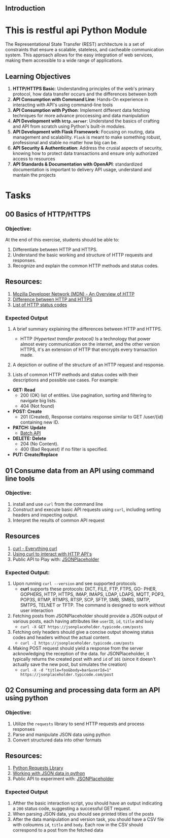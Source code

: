 ## Introduction
# This is restful api Python Module
The Representational State Transfer (REST) architecture is a set of constraints that ensure a scalable, stateless, and cacheable communication system. This approach allows for the easy integration of web services, making them accessible to a wide range of applications.
## Learning Objectives
1. **HTTP/HTTPS Basic**: Understanding principles of the web's primary protocol, how data transfer occurs and the differences between both
2. **API Consumption with Command Line**: Hands-On experience in interacting with API's using command-line tools
3. **API Consumption with Python**: Implement different data fetching techniques for more advance proccessing and data manipulation
4. **API Development with `http.server`**: Understand the basics of crafting and API from scratch using Python's built-in modules.
5. **API Development with Flask Framework**: Focusing on routing, data management and scalability. `Flask` is meant to make something robust, professional and stable no matter how big can be.
6. **API Security & Authentication**: Address the crusial aspects of security, knowing how to protect data transactions and ensure only authorized access to resources
7. **API Standards & Documentation with OpenAPI**: standardized documentation is important to delivery API usage, understand and mantain the projects
# Tasks
## 00 Basics of HTTP/HTTPS
### Objective:
At the end of this exercise, students should be able to:
1. Differentiate between HTTP and HTTPS.
2. Understand the basic working and structure of HTTP requests and responses.
3. Recognize and explain the common HTTP methods and status codes.
## Resources:
1. [Mozilla Developer Network (MDN) - An Overview of HTTP](https://intranet.hbtn.io/rltoken/BKDRX5JLz6CKgQqC8HiUAA)
2. [Difference between HTTP and HTTPS](https://intranet.hbtn.io/rltoken/ZM7mVhUBk2rRPkpsNh56HA)
3. [List of HTTP status codes](https://intranet.hbtn.io/rltoken/vAPbpS8hUG2BFS4RcGx1WQ)
### Expected Output
1. A brief summary explaining the differences between HTTP and HTTPS.
	* HTTP *(Hypertext transfer protocol)* Is a technology that power almost every communication on the internet, and the other version HTTPS, it's an extension of HTTP that encrypts every transaction made.
2. A depiction or outline of the structure of an HTTP request and response.
	
3. Lists of common HTTP methods and status codes with their descriptions and possible use cases. For example:
* **GET: Read**
	+ 200 (OK) list of entities. Use pagination, sorting and filtering to navigate big lists.
	+ 404 (Not found)
* **POST: Create**
	+ 201 (Created), Response contains response similar to GET /user/{id} containing new ID.
* **PATCH: Update**
	+ [Batch API](https://doc.oroinc.com/api/batch-api/#web-services-api-batch-api)
* **DELETE: Delete**
	+ 204 (No Content).
	+ 400 (Bad Request) if no filter is specified.
* **PUT: Create/Replace**
## 01 Consume data from an API using command line tools
### Objective:
1. install and use `curl` from the command line
2. Construct and execute basic API requests using `curl`, including setting headers and inspecting output.
3. Interpret the results of common API request
## Resources
1. [curl - Everything curl](https://intranet.hbtn.io/rltoken/eFoZ3X1pF42IdfyzLC3M3A)
2. [Using curl to interact with HTTP API's](https://intranet.hbtn.io/rltoken/ieEz_6p00Tv67oobkwYHTA)
3. Public API to Play with: [JSONPlaceholder](https://intranet.hbtn.io/rltoken/Ut3d3Tzd0l_sH0evg3GiMg)
### Expected Output:
1. Upon running `curl --version` and see supported protocols
	* **curl** supports these protocols: DICT, FILE, FTP, FTPS, GO-
       PHER, GOPHERS, HTTP, HTTPS, IMAP, IMAPS, LDAP, LDAPS, MQTT, POP3, POP3S, RTMP, RTMPS, RTSP, SCP, SFTP, SMB, SMBS,
       SMTP, SMTPS, TELNET or TFTP. The command is designed to work without user interaction
2. Fetching posts from JSONPlaceholder should provide a JSON output of various posts, each having attributes like `userID`, `id`, `title` and `body`
	* `curl -X GET https://jsonplaceholder.typicode.com/posts`
3. Fetching only headers should give a concise output showing status codes and headers without the actual content.
	* `curl -I https://jsonplaceholder.typicode.com/posts`
4. Making POST request should yield a response from the server acknowledging the reception of the data.
for JSONPlaceholder, it typically returns the created post with and `id` of `101` (since it doesn't actually save the new post, but simulates the creation)
	* `curl -X -d "title=foo&body=bar&userId=1" https://jsonplaceholder.typicode.com/post`
## 02 Consuming and processing data form an API using python
### Objective:
1. Utilize the `requests` library to send HTTP requests and process responses
2. Parse and manipulate JSON data using python
3. Convert structured data into other formats
## Resources:
1. [Python Requests Lbrary](https://intranet.hbtn.io/rltoken/QCrinim3JezLwyeCsxZVhA)
2. [Working with JSON data in python](https://intranet.hbtn.io/rltoken/D18g-Gb-2p9zPrFcLFF1uw)
3. Public API to experiment with: [JSONPlaceholder](https://intranet.hbtn.io/rltoken/Ut3d3Tzd0l_sH0evg3GiMg)
### Expected Output
1. Afther the basic interaction script, you should have an output indicating a `200` status code, suggesting a successful GET request.
2. When parsing JSON data, you should see printed titles of the posts
3. After the data manipulation and version task, you should have a CSV file with coloumns `id`, `title` and `body`. Each row in the CSV should correspond to a post from the fetched data